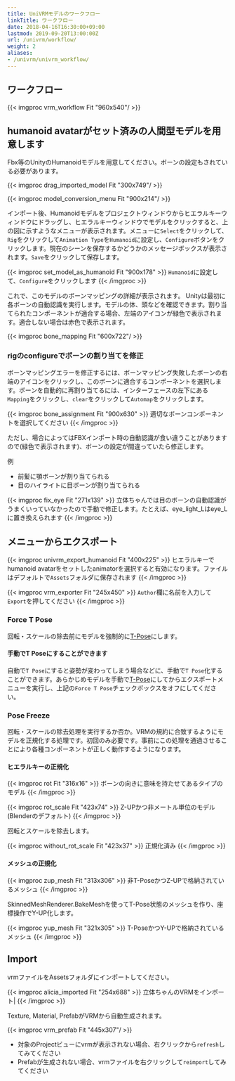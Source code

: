 ```yaml
---
title: UniVRMモデルのワークフロー
linkTitle: ワークフロー
date: 2018-04-16T16:30:00+09:00
lastmod: 2019-09-20T13:00:00Z
url: /univrm/workflow/
weight: 2
aliases:
- /univrm/univrm_workflow/
---
```


## ワークフロー

{{< imgproc vrm_workflow Fit "960x540"/ >}}

## humanoid avatarがセット済みの人間型モデルを用意します

Fbx等のUnityのHumanoidモデルを用意してください。ボーンの設定もされている必要があります。

{{< imgproc drag_imported_model Fit "300x749"/ >}}

{{< imgproc model_conversion_menu Fit "900x214"/ >}}

インポート後、Humanoidモデルをプロジェクトウィンドウからヒエラルキーウィンドウにドラッグし、ヒエラルキーウィンドウでモデルをクリックすると、上の図に示すようなメニューが表示されます。メニューに`Select`をクリックして、`Rig`をクリックして`Animation Type`を`Humanoid`に設定し、`Configure`ボタンをクリックします。現在のシーンを保存するかどうかのメッセージボックスが表示されます。`Save`をクリックして保存します。

{{< imgproc set_model_as_humanoid Fit "900x178" >}}
<code>Humanoid</code>に設定して、<code>Configure</code>をクリックします
{{< /imgproc >}}

これで、このモデルのボーンマッピングの詳細が表示されます。 Unityは最初に各ボーンの自動認識を実行します。モデルの体、頭などを確認できます。割り当てられたコンポーネントが適合する場合、左端のアイコンが緑色で表示されます。適合しない場合は赤色で表示されます。

{{< imgproc bone_mapping Fit "600x722"/ >}}

### rigのconfigureでボーンの割り当てを修正
ボーンマッピングエラーを修正するには、ボーンマッピング失敗したボーンの右端のアイコンをクリックし、このボーンに適合するコンポーネントを選択します。ボーンを自動的に再割り当てるには、インターフェースの左下にある`Mapping`をクリックし、`clear`をクリックして`Automap`をクリックします。

{{< imgproc bone_assignment Fit "900x630" >}}
適切なボーンコンポーネントを選択してください
{{< /imgproc >}}

ただし、場合によってはFBXインポート時の自動認識が食い違うことがありますので(緑色で表示されます)、ボーンの設定が間違っていたら修正します。

例

- 前髪に顎ボーンが割り当てられる
- 目のハイライトに目ボーンが割り当てられる

{{< imgproc fix_eye Fit "271x139" >}}
立体ちゃんでは目のボーンの自動認識がうまくいっていなかったので手動で修正します。たとえば、eye_light_Lはeye_Lに置き換えられます
{{< /imgproc >}}

## メニューからエクスポート

{{< imgproc univrm_export_humanoid Fit "400x225" >}}
ヒエラルキーでhumanoid avatarをセットしたanimatorを選択すると有効になります。ファイルはデフォルトで`Assets`フォルダに保存されます
{{< /imgproc >}}

{{< imgproc vrm_exporter Fit "245x450" >}}
<code>Author</code>欄に名前を入力して<code>Export</code>を押してください
{{< /imgproc >}}

### Force T Pose

回転・スケールの除去前にモデルを強制的に[T-Pose](/docs/dev/vrm/vrm_tpose/)にします。

#### 手動でT Poseにすることができます

自動で`T Pose`にすると姿勢が変わってしまう場合などに、手動で`T Pose`化することができます。あらかじめモデルを手動で[T-Pose](/docs/dev/vrm/vrm_tpose/)にしてからエクスポートメニューを実行し、上記の``Force T Pose``チェックボックスをオフにしてください。

### Pose Freeze

回転・スケールの除去処理を実行するか否か。VRMの規約に合致するようにモデルを正規化する処理です。初回のみ必要です。事前にこの処理を通過させることにより各種コンポーネントが正しく動作するようになります。

#### ヒエラルキーの正規化

{{< imgproc rot Fit "316x16" >}}
ボーンの向きに意味を持たせてあるタイプのモデル
{{< /imgproc >}}

{{< imgproc rot_scale Fit "423x74" >}}
Z-UPかつ非メートル単位のモデル (Blenderのデフォルト)
{{< /imgproc >}}

回転とスケールを除去します。

{{< imgproc without_rot_scale Fit "423x37" >}}
正規化済み
{{< /imgproc >}}

#### メッシュの正規化

{{< imgproc zup_mesh Fit "313x306" >}}
非T-PoseかつZ-UPで格納されているメッシュ
{{< /imgproc >}}

SkinnedMeshRenderer.BakeMeshを使ってT-Pose状態のメッシュを作り、座標操作でY-UP化します。

{{< imgproc yup_mesh Fit "321x305" >}}
T-PoseかつY-UPで格納されているメッシュ
{{< /imgproc >}}

## Import

vrmファイルをAssetsフォルダにインポートしてください。

{{< imgproc alicia_imported Fit "254x688" >}}
立体ちゃんのVRMをインポート|
{{< /imgproc >}}

Texture, Material, PrefabがVRMから自動生成されます。

{{< imgproc vrm_prefab Fit "445x307"/ >}}

- 対象のProjectビューにvrmが表示されない場合、右クリックから`refresh`してみてください
- Prefabが生成されない場合、vrmファイルを右クリックして`reimport`してみてください
